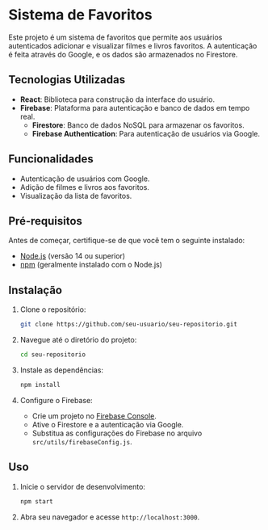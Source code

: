 


# Sistema de Favoritos

Este projeto é um sistema de favoritos que permite aos usuários autenticados adicionar e visualizar filmes e livros favoritos. A autenticação é feita através do Google, e os dados são armazenados no Firestore.

## Tecnologias Utilizadas

- **React**: Biblioteca para construção da interface do usuário.
- **Firebase**: Plataforma para autenticação e banco de dados em tempo real.
  - **Firestore**: Banco de dados NoSQL para armazenar os favoritos.
  - **Firebase Authentication**: Para autenticação de usuários via Google.

## Funcionalidades

- Autenticação de usuários com Google.
- Adição de filmes e livros aos favoritos.
- Visualização da lista de favoritos.

## Pré-requisitos

Antes de começar, certifique-se de que você tem o seguinte instalado:

- [Node.js](https://nodejs.org/) (versão 14 ou superior)
- [npm](https://www.npmjs.com/) (geralmente instalado com o Node.js)

## Instalação

1. Clone o repositório:

   ```bash
   git clone https://github.com/seu-usuario/seu-repositorio.git
   ```

2. Navegue até o diretório do projeto:

   ```bash
   cd seu-repositorio
   ```

3. Instale as dependências:

   ```bash
   npm install
   ```

4. Configure o Firebase:
   - Crie um projeto no [Firebase Console](https://console.firebase.google.com/).
   - Ative o Firestore e a autenticação via Google.
   - Substitua as configurações do Firebase no arquivo `src/utils/firebaseConfig.js`.

## Uso

1. Inicie o servidor de desenvolvimento:

   ```bash
   npm start
   ```

2. Abra seu navegador e acesse `http://localhost:3000`.

